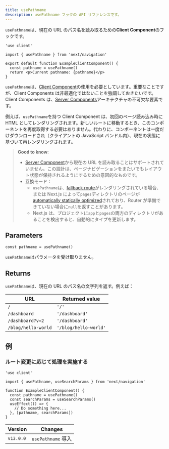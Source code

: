 ```yaml
---
title: usePathname
description: usePathname フックの API リファレンスです。
---
```


`usePathname`は、現在の URL のパス名を読み取るための**Client Component**のフックです。

```tsx title="app/example-client-component.tsx"
'use client'

import { usePathname } from 'next/navigation'

export default function ExampleClientComponent() {
  const pathname = usePathname()
  return <p>Current pathname: {pathname}</p>
}
```

`usePathname`は、[Client Component](/docs/app-router/building-your-application/rendering/client-components)の使用を必要としています。重要なことですが、Client Components は非最適化ではないことを強調しておきたいです。Client Components は、[Server Components](/docs/app-router/building-your-application/rendering/server-components)アーキテクチャの不可欠な要素です。

例えば、`usePathname`を持つ Client Component は、初回のページ読み込み時に HTML としてレンダリングされます。新しいルートに移動するとき、このコンポーネントを再度取得する必要はありません。代わりに、コンポーネントは一度だけダウンロードされ（クライアントの JavaScript バンドル内）、現在の状態に基づいて再レンダリングされます。

> **Good to know**:
>
> - [Server Component](/docs/app-router/building-your-application/rendering/server-components)から現在の URL を読み取ることはサポートされていません。この設計は、ページナビゲーションをまたいでもレイアウト状態が保持されるようにするための意図的なものです。
> - 互換モード：
>   - `usePathname`は、[fallback route](https://nextjs.org/docs/pages/api-reference/functions/get-static-paths#fallback-true)がレンダリングされている場合、または Next.js によって`pages`ディレクトリのページが[automatically statically optimized](https://nextjs.org/docs/pages/building-your-application/rendering/automatic-static-optimization)されており、Router が準備できていない場合に`null`を返すことがあります。
>   - Next.js は、プロジェクトに`app`と`pages`の両方のディレクトリがあることを検出すると、自動的にタイプを更新します。

## Parameters

```tsx
const pathname = usePathname()
```

`usePathname`はパラメータを受け取りません。

## Returns

`usePathname`は、現在の URL のパス名の文字列を返す。例えば：

| URL                 | Returned value        |
| ------------------- | --------------------- |
| `/`                 | `'/'`                 |
| `/dashboard`        | `'/dashboard'`        |
| `/dashboard?v=2`    | `'/dashboard'`        |
| `/blog/hello-world` | `'/blog/hello-world'` |

## 例

### ルート変更に応じて処理を実施する

```tsx title="app/example-client-component.tsx"
'use client'

import { usePathname, useSearchParams } from 'next/navigation'

function ExampleClientComponent() {
  const pathname = usePathname()
  const searchParams = useSearchParams()
  useEffect(() => {
    // Do something here...
  }, [pathname, searchParams])
}
```

| Version   | Changes            |
| --------- | ------------------ |
| `v13.0.0` | `usePathname` 導入 |
